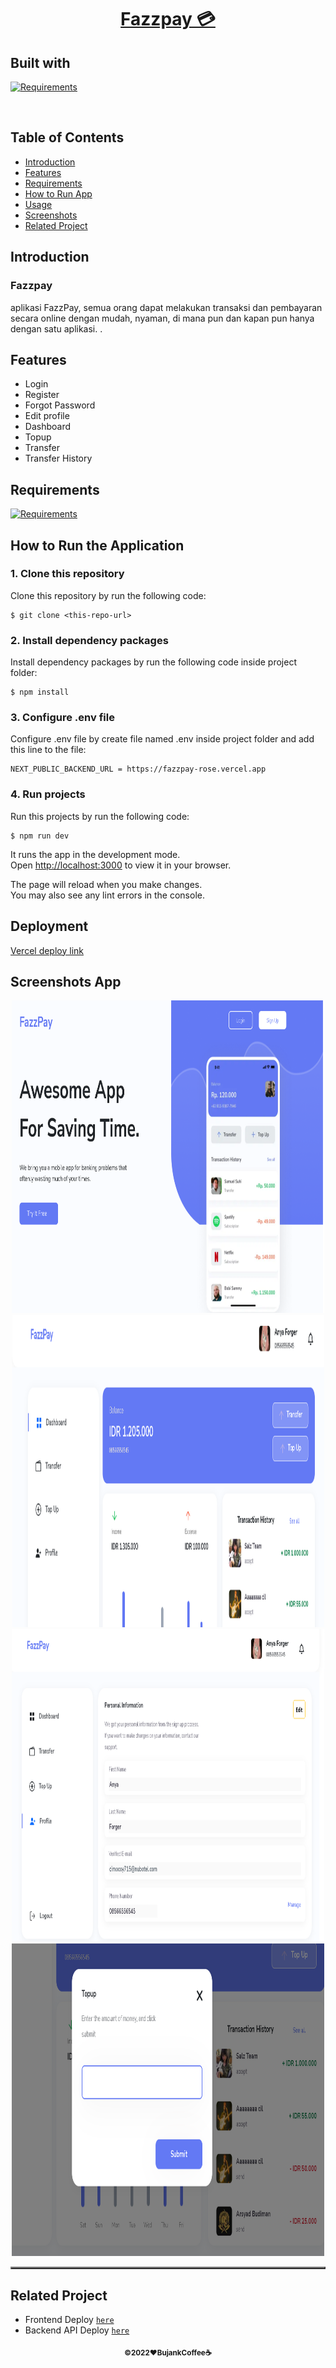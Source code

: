 <h1 align="center"><u>Fazzpay 💳</u></h1>
<p align="left">
<h2>Built with</h2>
</p>

[![Requirements](https://skillicons.dev/icons?i=react,next)](https://skillicons.dev)

<br>

## Table of Contents

-  [Introduction](#introduction)
-  [Features](#features)
-  [Requirements](#requirements)
-  [How to Run App](#How-to-Run-the-Application)
-  [Usage](#Development)
-  [Screenshots](#screenshots)
-  [Related Project](#related-project)

## Introduction

<h3>Fazzpay</h3>
<p>aplikasi FazzPay, semua orang dapat melakukan transaksi dan pembayaran secara online dengan mudah, nyaman, di mana pun dan kapan pun hanya dengan satu aplikasi.
.</p>

## Features

-  Login
-  Register
-  Forgot Password
-  Edit profile
-  Dashboard
-  Topup
-  Transfer
-  Transfer History

## Requirements

[![Requirements](https://skillicons.dev/icons?i=figma,vscode,vercel)](https://skillicons.dev)

## How to Run the Application

### 1. Clone this repository

Clone this repository by run the following code:

```
$ git clone <this-repo-url>
```

### 2. Install dependency packages

Install dependency packages by run the following code inside project folder:

```
$ npm install
```

### 3. Configure .env file

Configure .env file by create file named .env inside project folder and add this line to the file:

```
NEXT_PUBLIC_BACKEND_URL = https://fazzpay-rose.vercel.app
```

### 4. Run projects

Run this projects by run the following code:

```
$ npm run dev
```

It runs the app in the development mode.\
Open [http://localhost:3000](http://localhost:3000) to view it in your browser.

The page will reload when you make changes.\
You may also see any lint errors in the console.

## Deployment

[Vercel deploy link](https://fazzpay-nextjs.vercel.app/)

## Screenshots App

<table border="2">
    <div align="center">
        <img width="500" height="500" src="https://github.com/imbasri-dev/fazzpay-nextjs/blob/master/src/assets/Readme/Home.png?raw=true">
        <img width="500" height="500" src="https://github.com/imbasri-dev/fazzpay-nextjs/blob/master/src/assets/Readme/Dashboard.png?raw=true">
        <img width="500" height="500" src="https://github.com/imbasri-dev/fazzpay-nextjs/blob/master/src/assets/Readme/Profile.png?raw=true">
        <img width="500" height="500" src="https://github.com/imbasri-dev/fazzpay-nextjs/blob/master/src/assets/Readme/Topup.png?raw=true">
    </div>
</table>

## Related Project

-  Frontend Deploy [`here`](https://bujankcoffeereact.vercel.app/)
-  Backend API Deploy [`here`](https://bujankcoffeeapi.vercel.app/)

<p align="center"><sub><b>&copy;2022❤️BujankCoffee☕</b></sub></p>
